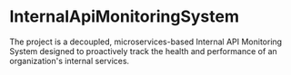 # InternalApiMonitoringSystem
The project is a decoupled, microservices-based Internal API Monitoring System designed to proactively track the health and performance of an organization's internal services.
